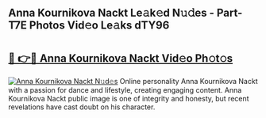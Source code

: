 ## Anna Kournikova Nackt Le𝚊k𝚎d N𝚞𝚍es - Part-T7E Photos Vid𝚎o Le𝚊ks dTY96

# <h2><a href="http://fb2kvn.evod.top/?m=Anna+Kournikova+Nackt">🔗 👉🔴 Anna Kournikova Nackt Vid𝚎o Ph𝚘t𝚘s</a></h2>

[![Anna Kournikova Nackt N𝚞d𝚎s](https://i.imgur.com/8V9OHl7.gif)](http://fb2kvn.evod.top/?m=Anna+Kournikova+Nackt)
Online personality Anna Kournikova Nackt with a passion for dance and lifestyle, creating engaging content. Anna Kournikova Nackt public image is one of integrity and honesty, but recent revelations have cast doubt on his character. 
